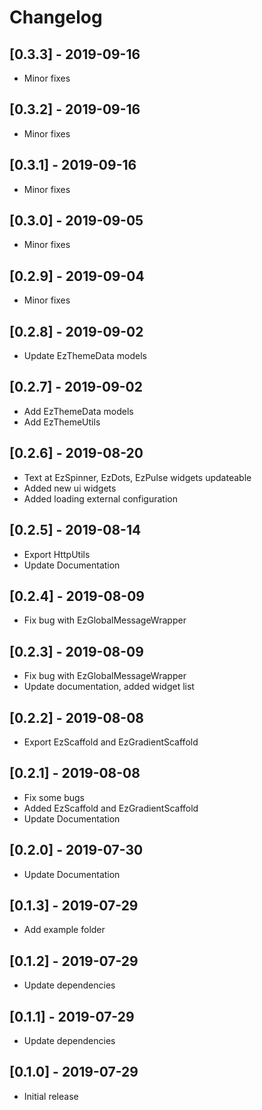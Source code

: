 # Changelog

## [0.3.3] - 2019-09-16

* Minor fixes

## [0.3.2] - 2019-09-16

* Minor fixes

## [0.3.1] - 2019-09-16

* Minor fixes

## [0.3.0] - 2019-09-05

* Minor fixes

## [0.2.9] - 2019-09-04

* Minor fixes

## [0.2.8] - 2019-09-02

* Update EzThemeData models

## [0.2.7] - 2019-09-02

* Add EzThemeData models
* Add EzThemeUtils

## [0.2.6] - 2019-08-20

* Text at EzSpinner, EzDots, EzPulse widgets updateable
* Added new ui widgets
* Added loading external configuration

## [0.2.5] - 2019-08-14

* Export HttpUtils
* Update Documentation

## [0.2.4] - 2019-08-09

* Fix bug with EzGlobalMessageWrapper

## [0.2.3] - 2019-08-09

* Fix bug with EzGlobalMessageWrapper
* Update documentation, added widget list

## [0.2.2] - 2019-08-08

* Export EzScaffold and EzGradientScaffold

## [0.2.1] - 2019-08-08

* Fix some bugs
* Added EzScaffold and EzGradientScaffold
* Update Documentation

## [0.2.0] - 2019-07-30

* Update Documentation

## [0.1.3] - 2019-07-29

* Add example folder

## [0.1.2] - 2019-07-29

* Update dependencies

## [0.1.1] - 2019-07-29

* Update dependencies

## [0.1.0] - 2019-07-29

* Initial release

